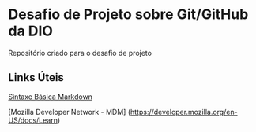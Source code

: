 # Desafio de Projeto sobre Git/GitHub da DIO
Repositório criado para o desafio de projeto

## Links Úteis

[Sintaxe Básica Markdown](https://www.markdownguide.org/basic-syntax/)

[Mozilla Developer Network - MDM] (https://developer.mozilla.org/en-US/docs/Learn)
